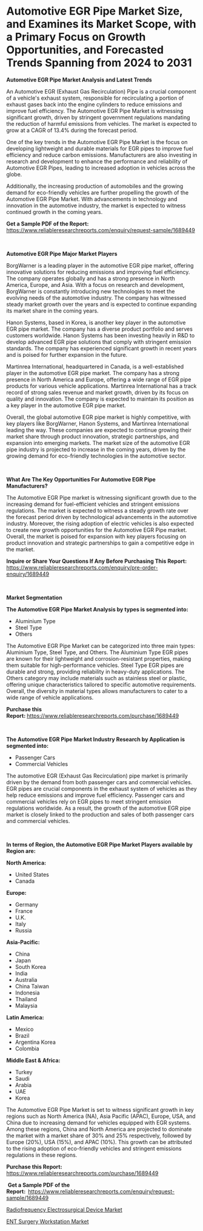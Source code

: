 <p><h1>Automotive EGR Pipe Market Size, and Examines its Market Scope, with a Primary Focus on Growth Opportunities, and Forecasted Trends Spanning from 2024 to 2031</h1></p><p><strong>Automotive EGR Pipe Market Analysis and Latest Trends</strong></p>
<p><p>An Automotive EGR (Exhaust Gas Recirculation) Pipe is a crucial component of a vehicle's exhaust system, responsible for recirculating a portion of exhaust gases back into the engine cylinders to reduce emissions and improve fuel efficiency. The Automotive EGR Pipe Market is witnessing significant growth, driven by stringent government regulations mandating the reduction of harmful emissions from vehicles. The market is expected to grow at a CAGR of 13.4% during the forecast period.</p><p>One of the key trends in the Automotive EGR Pipe Market is the focus on developing lightweight and durable materials for EGR pipes to improve fuel efficiency and reduce carbon emissions. Manufacturers are also investing in research and development to enhance the performance and reliability of Automotive EGR Pipes, leading to increased adoption in vehicles across the globe.</p><p>Additionally, the increasing production of automobiles and the growing demand for eco-friendly vehicles are further propelling the growth of the Automotive EGR Pipe Market. With advancements in technology and innovation in the automotive industry, the market is expected to witness continued growth in the coming years.</p></p>
<p><strong>Get a Sample PDF of the Report:&nbsp;</strong> <a href="https://www.reliableresearchreports.com/enquiry/request-sample/1689449">https://www.reliableresearchreports.com/enquiry/request-sample/1689449</a></p>
<p>&nbsp;</p>
<p><strong>Automotive EGR Pipe Major Market Players</strong></p>
<p><p>BorgWarner is a leading player in the automotive EGR pipe market, offering innovative solutions for reducing emissions and improving fuel efficiency. The company operates globally and has a strong presence in North America, Europe, and Asia. With a focus on research and development, BorgWarner is constantly introducing new technologies to meet the evolving needs of the automotive industry. The company has witnessed steady market growth over the years and is expected to continue expanding its market share in the coming years.</p><p>Hanon Systems, based in Korea, is another key player in the automotive EGR pipe market. The company has a diverse product portfolio and serves customers worldwide. Hanon Systems has been investing heavily in R&D to develop advanced EGR pipe solutions that comply with stringent emission standards. The company has experienced significant growth in recent years and is poised for further expansion in the future.</p><p>Martinrea International, headquartered in Canada, is a well-established player in the automotive EGR pipe market. The company has a strong presence in North America and Europe, offering a wide range of EGR pipe products for various vehicle applications. Martinrea International has a track record of strong sales revenue and market growth, driven by its focus on quality and innovation. The company is expected to maintain its position as a key player in the automotive EGR pipe market.</p><p>Overall, the global automotive EGR pipe market is highly competitive, with key players like BorgWarner, Hanon Systems, and Martinrea International leading the way. These companies are expected to continue growing their market share through product innovation, strategic partnerships, and expansion into emerging markets. The market size of the automotive EGR pipe industry is projected to increase in the coming years, driven by the growing demand for eco-friendly technologies in the automotive sector.</p></p>
<p>&nbsp;</p>
<p><strong>What Are The Key Opportunities For Automotive EGR Pipe Manufacturers?</strong></p>
<p><p>The Automotive EGR Pipe market is witnessing significant growth due to the increasing demand for fuel-efficient vehicles and stringent emissions regulations. The market is expected to witness a steady growth rate over the forecast period driven by technological advancements in the automotive industry. Moreover, the rising adoption of electric vehicles is also expected to create new growth opportunities for the Automotive EGR Pipe market. Overall, the market is poised for expansion with key players focusing on product innovation and strategic partnerships to gain a competitive edge in the market.</p></p>
<p><strong>Inquire or Share Your Questions If Any Before Purchasing This Report:</strong> <a href="https://www.reliableresearchreports.com/enquiry/pre-order-enquiry/1689449">https://www.reliableresearchreports.com/enquiry/pre-order-enquiry/1689449</a></p>
<p>&nbsp;</p>
<p><strong>Market Segmentation</strong></p>
<p><strong>The Automotive EGR Pipe Market Analysis by types is segmented into:</strong></p>
<p><ul><li>Aluminium Type</li><li>Steel Type</li><li>Others</li></ul></p>
<p><p>The Automotive EGR Pipe Market can be categorized into three main types: Aluminium Type, Steel Type, and Others. The Aluminium Type EGR pipes are known for their lightweight and corrosion-resistant properties, making them suitable for high-performance vehicles. Steel Type EGR pipes are durable and strong, providing reliability in heavy-duty applications. The Others category may include materials such as stainless steel or plastic, offering unique characteristics tailored to specific automotive requirements. Overall, the diversity in material types allows manufacturers to cater to a wide range of vehicle applications.</p></p>
<p><strong>Purchase this Report:&nbsp;</strong><a href="https://www.reliableresearchreports.com/purchase/1689449">https://www.reliableresearchreports.com/purchase/1689449</a></p>
<p>&nbsp;</p>
<p><strong>The Automotive EGR Pipe Market Industry Research by Application is segmented into:</strong></p>
<p><ul><li>Passenger Cars</li><li>Commercial Vehicles</li></ul></p>
<p><p>The automotive EGR (Exhaust Gas Recirculation) pipe market is primarily driven by the demand from both passenger cars and commercial vehicles. EGR pipes are crucial components in the exhaust system of vehicles as they help reduce emissions and improve fuel efficiency. Passenger cars and commercial vehicles rely on EGR pipes to meet stringent emission regulations worldwide. As a result, the growth of the automotive EGR pipe market is closely linked to the production and sales of both passenger cars and commercial vehicles.</p></p>
<p>&nbsp;</p>
<p><strong>In terms of Region, the Automotive EGR Pipe Market Players available by Region are:</strong></p>
<p>
    <p> <strong> North America: </strong>
        <ul>
            <li>United States</li>
            <li>Canada</li>
        </ul>
        </p> 
    <p> <strong> Europe: </strong>
        <ul>
            <li>Germany</li>
            <li>France</li>
            <li>U.K.</li>
            <li>Italy</li>
            <li>Russia</li>
        </ul>
        </p> 
    <p> <strong> Asia-Pacific: </strong>
        <ul>
            <li>China</li>
            <li>Japan</li>
            <li>South Korea</li>
            <li>India</li>
            <li>Australia</li>
            <li>China Taiwan</li>
            <li>Indonesia</li>
            <li>Thailand</li>
            <li>Malaysia</li>
        </ul>
        </p> 
    <p> <strong> Latin America: </strong>
        <ul>
            <li>Mexico</li>
            <li>Brazil</li>
            <li>Argentina Korea</li>
            <li>Colombia</li>
        </ul>
        </p> 
    <p> <strong> Middle East & Africa: </strong>
        <ul>
            <li>Turkey</li>
            <li>Saudi</li>
            <li>Arabia</li>
            <li>UAE</li>
            <li>Korea</li>
        </ul>
    </p>
    </p>
<p><p>The Automotive EGR Pipe Market is set to witness significant growth in key regions such as North America (NA), Asia Pacific (APAC), Europe, USA, and China due to increasing demand for vehicles equipped with EGR systems. Among these regions, China and North America are projected to dominate the market with a market share of 30% and 25% respectively, followed by Europe (20%), USA (15%), and APAC (10%). This growth can be attributed to the rising adoption of eco-friendly vehicles and stringent emissions regulations in these regions.</p></p>
<p><strong>Purchase this Report: </strong><a href="https://www.reliableresearchreports.com/purchase/1689449">https://www.reliableresearchreports.com/purchase/1689449</a></p>
<p>&nbsp;<strong>Get a Sample PDF of the Report:&nbsp;&nbsp;</strong><a href="https://www.reliableresearchreports.com/enquiry/request-sample/1689449">https://www.reliableresearchreports.com/enquiry/request-sample/1689449</a></p>
<p><strong></strong></p>
<p><p><a href="https://issuu.com/reportprime-2/docs/radiofrequency-electrosurgical-device-market-size-">Radiofrequency Electrosurgical Device Market</a></p><p><a href="https://issuu.com/reportprime-2/docs/ent-surgery-workstation-market-size-2030.pptx">ENT Surgery Workstation Market</a></p></p>